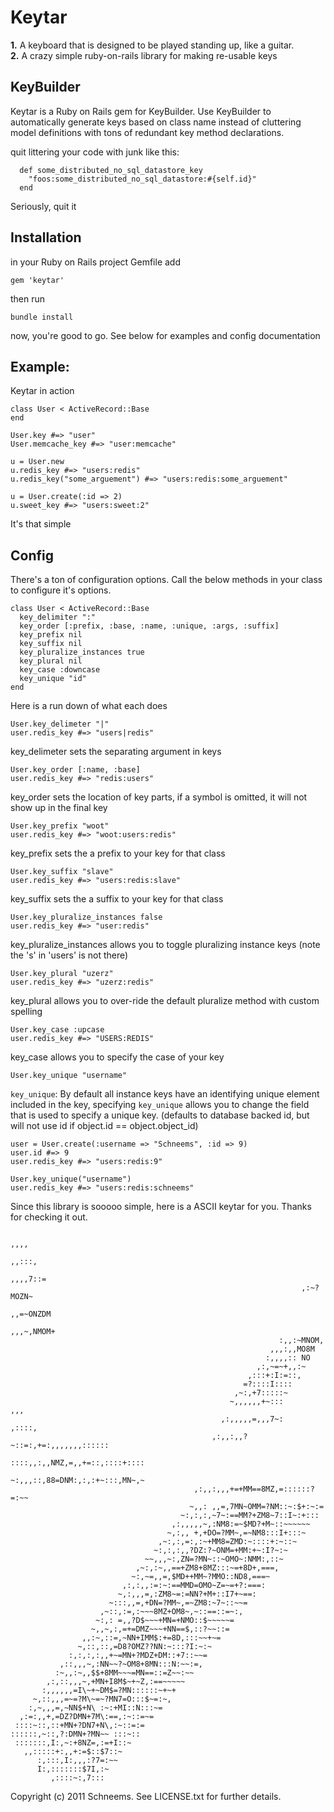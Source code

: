 Keytar
======

**1.** A keyboard that is designed to be played standing up, like a guitar.  
**2.** A crazy simple ruby-on-rails library for making re-usable keys  

KeyBuilder
----------

Keytar is a Ruby on Rails gem for KeyBuilder. Use KeyBuilder to automatically generate keys based on class name instead of cluttering model definitions with tons of redundant key method declarations. 

quit littering your code with junk like this:

      def some_distributed_no_sql_datastore_key
        "foos:some_distributed_no_sql_datastore:#{self.id}"
      end
      
Seriously, quit it




Installation
------------
in your Ruby on Rails project Gemfile add

    gem 'keytar'

then run

    bundle install

now, you're good to go. See below for examples and config documentation

Example: 
--------

Keytar in action

    class User < ActiveRecord::Base
    end

    User.key #=> "user"
    User.memcache_key #=> "user:memcache"
    
    u = User.new
    u.redis_key #=> "users:redis"
    u.redis_key("some_arguement") #=> "users:redis:some_arguement"
    
    u = User.create(:id => 2)
    u.sweet_key #=> "users:sweet:2"
    

It's that simple

Config
------

There's a ton of configuration options. Call the below methods in your class to configure it's options. 

    class User < ActiveRecord::Base
      key_delimiter ":"
      key_order [:prefix, :base, :name, :unique, :args, :suffix]
      key_prefix nil
      key_suffix nil
      key_pluralize_instances true
      key_plural nil
      key_case :downcase
      key_unique "id"
    end

Here is a run down of what each does  

    User.key_delimeter "|"
    user.redis_key #=> "users|redis"

key_delimeter sets the separating argument in keys

    User.key_order [:name, :base]
    user.redis_key #=> "redis:users"

key_order sets the location of key parts, if a symbol is omitted, it will not show up in the final key
    
    User.key_prefix "woot"
    user.redis_key #=> "woot:users:redis"
    
key_prefix sets the a prefix to your key for that class

    User.key_suffix "slave"
    user.redis_key #=> "users:redis:slave"

key_suffix sets the a suffix to your key for that class

    User.key_pluralize_instances false
    user.redis_key #=> "user:redis"
    
key_pluralize_instances allows you to toggle pluralizing instance keys (note the 's' in 'users' is not there)

    User.key_plural "uzerz"
    user.redis_key #=> "uzerz:redis"

key_plural allows you to over-ride the default pluralize method with custom spelling

    User.key_case :upcase
    user.redis_key #=> "USERS:REDIS"

key_case allows you to specify the case of your key

    User.key_unique "username"

`key_unique`: By default all instance keys have an identifying unique element included in the key, specifying `key_unique` allows you to change the field that is used to specify a unique key. (defaults to database backed id, but will not use id if object.id == object.object_id)

    user = User.create(:username => "Schneems", :id => 9)
    user.id #=> 9
    user.redis_key #=> "users:redis:9"
    
    User.key_unique("username")
    user.redis_key #=> "users:redis:schneems"
    
    
    



Since this library is sooooo simple, here is a ASCII keytar for you. Thanks for checking it out.

                                                                         ,,,,     
                                                                        ,,:::,    
                                                                      ,,,,7::=    
                                                                     ,:~?MOZN~    
                                                                   ,,=~ONZDM      
                                                                 ,,,~,NMOM+       
                                                                :,,:~MNOM,        
                                                              ,,,:,,MO8M          
                                                             :,,,,:: NO           
                                                           ,:,~=~+,,:~            
                                                         ,:::+:I:=::,             
                                                        =?::::I::::               
                                                      ,~:,+7:::::~                
                                                     ~,,,,,,+~:::           ,,,   
                                                   ,:,,,,,=,,,7~:         ,::::,  
                                                 ,:,,:,,?~::=:,+=:,,,,,,,::::::   
                                                ::::,,:,,NMZ,=,,+=::,::::+::::    
                                               ~:,,,::,88=DNM:,:,:+~:::,MN~,~     
                                             ,:,,:,,,+=+MM==8MZ,=::::::?=:~~      
                                            ~,,: ,,=,7MN~OMM=?NM::~:$+:~:=        
                                          ~:,:,:,~7~:==MM?+ZM8~7::I~:+:::         
                                        ,:,,,,,~,:NM8:=~$MD?+M~::~~~~~~           
                                       ~,:,, +,+DO=?MM~,=~NM8:::I+:::~            
                                     ,~:,:,=:,:~+MM8=ZMD:~::::+:~::~              
                                    ~:,:,:,,?DZ:?~ONM=+MM:+~:I?~:~                
                                  ~~,,,~:,ZN=?MN~::~OMO~:NMM:,::~                 
                                ,~:,:~,,==+ZM8+8MZ:::~=+8D+,===,                  
                               ~:,~=,,=,$MD++MM~?MMO::ND8,===~                    
                             ,:,:,,:=:~:==MMD=OMO~Z=~=+?:===:                     
                            ~,:,,,=,:ZM8~=:=NN?+M+::I7+~==:                       
                          ~:::,,=,+DN=?MM~,=~ZM8:~7~::~~=                         
                        ,~::,:=,:~~~8MZ+OM8~,~::==::=~:,                          
                       ~:,: =,,?D$~~~+MN=+NMO::$~~~~~=                            
                      ~,,~,:,=+=DMZ~~~+NN==$,::?~~::=                             
                    ,,:~,::=,~NN+IMM$:+=8D,:::~~+~=                               
                   ~,::,::,=D8?OMZ??NN:~:::?I:~:~                                 
                 :,:,:,:,,+~=MN+?MDZ+DM::+7::~~=                                  
               ,::,,,~,:NN~~?~OM8+8MN:::N:~~:=,                                   
              :~,,:~,,$$+8MM~~~=MN==::=Z~~:~~                                     
            ,:,::,,,~,+MN+I8M$~+~Z,:==~~~~~                                       
           :,,,,,,=I\~+~DM$=?MN::::::~+~+                                         
         ~,::,,,=~=?M\~=~?MN7=O:::$~=:~,                                          
        :,~,,,=,~NN$+N\ :~:+MI::N:::~=                                            
      ,:=:,,+,=DZ?DMN+7M\:==,:~::=~=                                              
     ::::~::,::+MN+?DN7+N\,:~::=:=                                                
    ::::::,~::,?:DMN+?MN~~ :::~::                                                 
     :::::::,I:,~:+8NZ=,:=+I::~                                                   
       ,,:::::+:,,+:=$::$7::~                                                     
          :,:::,I:,,,:?7=:~~                                                      
          I:,:::::::$7I,:~                                                        
             ,::::~:,7:::                                                         


Copyright (c) 2011 Schneems. See LICENSE.txt for
further details.